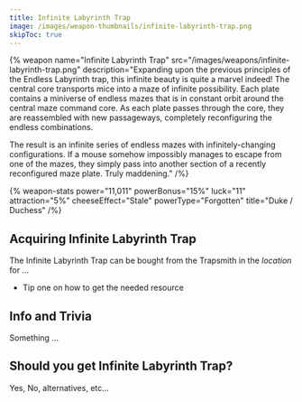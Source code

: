 ```yaml
---
title: Infinite Labyrinth Trap
image: /images/weapon-thumbnails/infinite-labyrinth-trap.png
skipToc: true
---
```


{% weapon
 name="Infinite Labyrinth Trap"
 src="/images/weapons/infinite-labyrinth-trap.png"
 description="Expanding upon the previous principles of the Endless Labyrinth trap, this infinite beauty is quite a marvel indeed! The central core transports mice into a maze of infinite possibility. Each plate contains a miniverse of endless mazes that is in constant orbit around the central maze command core. As each plate passes through the core, they are reassembled with new passageways, completely reconfiguring the endless combinations.

The result is an infinite series of endless mazes with infinitely-changing configurations. If a mouse somehow impossibly manages to escape from one of the mazes, they simply pass into another section of a recently reconfigured maze plate. Truly maddening."
/%}

{% weapon-stats
 power="11,011"
 powerBonus="15%"
 luck="11"
 attraction="5%"
 cheeseEffect="Stale"
 powerType="Forgotten"
 title="Duke / Duchess"
/%}

## Acquiring Infinite Labyrinth Trap

The Infinite Labyrinth Trap can be bought from the Trapsmith in the *location* for ...

- Tip one on how to get the needed resource

## Info and Trivia

Something ...

## Should you get Infinite Labyrinth Trap?

Yes, No, alternatives, etc...
